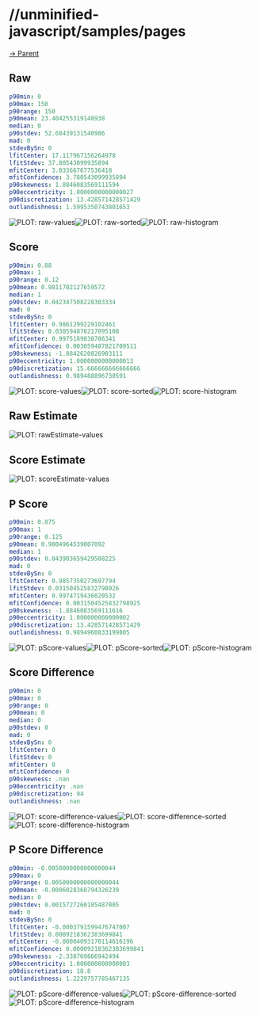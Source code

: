 
# //unminified-javascript/samples/pages

[→ Parent](../..)


## Raw


```yaml
p90min: 0
p90max: 150
p90range: 150
p90mean: 23.404255319148938
median: 0
p90stdev: 52.68439131540986
mad: 0
stdevBySn: 0
lfitCenter: 17.117967156264978
lfitStdev: 37.80543099935894
mfitCenter: 3.033667677536418
mfitConfidence: 3.780543099935894
p90skewness: 1.8846083569111594
p90eccentricity: 1.0000000000000027
p90discretization: 13.428571428571429
outlandishness: 1.5995350743801653

```

![PLOT: raw-values](./raw/values.svg)![PLOT: raw-sorted](./raw/sorted.svg)![PLOT: raw-histogram](./raw/histogram.svg)
## Score


```yaml
p90min: 0.88
p90max: 1
p90range: 0.12
p90mean: 0.9811702127659572
median: 1
p90stdev: 0.042347508228303334
mad: 0
stdevBySn: 0
lfitCenter: 0.9861299229102461
lfitStdev: 0.030594878217095108
mfitCenter: 0.9975189838786341
mfitConfidence: 0.003059487821709511
p90skewness: -1.8842620826903111
p90eccentricity: 1.0000000000000013
p90discretization: 15.666666666666666
outlandishness: 0.989488896730591

```

![PLOT: score-values](./score/values.svg)![PLOT: score-sorted](./score/sorted.svg)![PLOT: score-histogram](./score/histogram.svg)
## Raw Estimate

![PLOT: rawEstimate-values](./rawEstimate/values.svg)
## Score Estimate

![PLOT: scoreEstimate-values](./scoreEstimate/values.svg)
## P Score


```yaml
p90min: 0.875
p90max: 1
p90range: 0.125
p90mean: 0.9804964539007092
median: 1
p90stdev: 0.043903659429508225
mad: 0
stdevBySn: 0
lfitCenter: 0.9857350273697794
lfitStdev: 0.031504525832798926
mfitCenter: 0.9974719436020532
mfitConfidence: 0.0031504525832798925
p90skewness: -1.8846083569111616
p90eccentricity: 1.000000000000002
p90discretization: 13.428571428571429
outlandishness: 0.9894960833199805

```

![PLOT: pScore-values](./pScore/values.svg)![PLOT: pScore-sorted](./pScore/sorted.svg)![PLOT: pScore-histogram](./pScore/histogram.svg)
## Score Difference


```yaml
p90min: 0
p90max: 0
p90range: 0
p90mean: 0
median: 0
p90stdev: 0
mad: 0
stdevBySn: 0
lfitCenter: 0
lfitStdev: 0
mfitCenter: 0
mfitConfidence: 0
p90skewness: .nan
p90eccentricity: .nan
p90discretization: 94
outlandishness: .nan

```

![PLOT: score-difference-values](./score-difference/values.svg)![PLOT: score-difference-sorted](./score-difference/sorted.svg)![PLOT: score-difference-histogram](./score-difference/histogram.svg)
## P Score Difference


```yaml
p90min: -0.0050000000000000044
p90max: 0
p90range: 0.0050000000000000044
p90mean: -0.0006028368794326239
median: 0
p90stdev: 0.0015727260185487005
mad: 0
stdevBySn: 0
lfitCenter: -0.0003791599476747007
lfitStdev: 0.0009218362383699841
mfitCenter: -0.00004093170114616196
mfitConfidence: 0.00009218362383699841
p90skewness: -2.338769866942494
p90eccentricity: 1.000000000000003
p90discretization: 18.8
outlandishness: 1.2229757785467135

```

![PLOT: pScore-difference-values](./pScore-difference/values.svg)![PLOT: pScore-difference-sorted](./pScore-difference/sorted.svg)![PLOT: pScore-difference-histogram](./pScore-difference/histogram.svg)